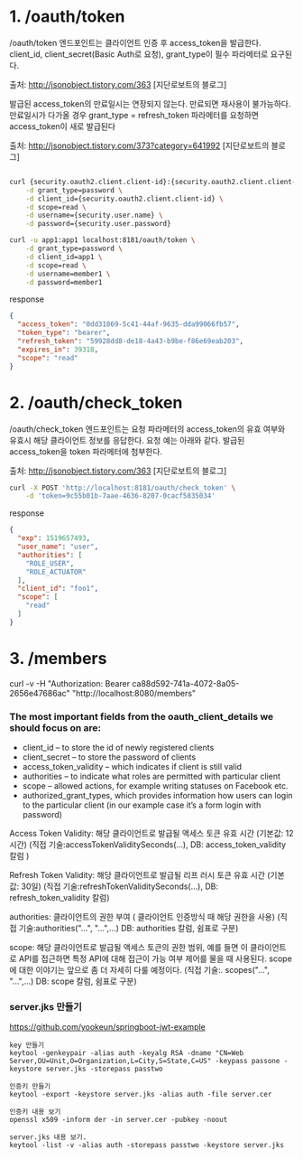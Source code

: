 # 1. /oauth/token

/oauth/token 엔드포인트는 클라이언트 인증 후 access_token을 발급한다. client_id, client_secret(Basic Auth로 요청), grant_type이 필수 파라메터로 요구된다.

출처: http://jsonobject.tistory.com/363 [지단로보트의 블로그]

발급된 access_token의 만료일시는 연장되지 않는다. 만료되면 재사용이 불가능하다. 만료일시가 다가올 경우 grant_type = refresh_token 파라메터를 요청하면 access_token이 새로 발급된다

출처: http://jsonobject.tistory.com/373?category=641992 [지단로보트의 블로그]


```bash

curl {security.oauth2.client.client-id}:{security.oauth2.client.client-secret}@주소/oauth/token \
    -d grant_type=password \
    -d client_id={security.oauth2.client.client-id} \
    -d scope=read \
    -d username={security.user.name} \
    -d password={security.user.password}

```

```bash
curl -u app1:app1 localhost:8181/oauth/token \
    -d grant_type=password \
    -d client_id=app1 \
    -d scope=read \
    -d username=member1 \
    -d password=member1
```

response
```json
{
  "access_token": "0dd31869-5c41-44af-9635-dda99066fb57",
  "token_type": "bearer",
  "refresh_token": "59928dd8-de18-4a43-b9be-f86e69eab203",
  "expires_in": 39318,
  "scope": "read"
}
```



# 2. /oauth/check_token

/oauth/check_token 엔드포인트는 요청 파라메터의 access_token의 유효 여부와 유효시 해당 클라이언트 정보를 응답한다. 
요청 예는 아래와 같다. 발급된 access_token을 token 파라메터에 첨부한다.

출처: http://jsonobject.tistory.com/363 [지단로보트의 블로그]

```bash
curl -X POST 'http://localhost:8181/oauth/check_token' \
    -d 'token=9c55b01b-7aae-4636-8207-0cacf5835034'
```

response

```json
{
  "exp": 1519657493,
  "user_name": "user",
  "authorities": [
    "ROLE_USER",
    "ROLE_ACTUATOR"
  ],
  "client_id": "foo1",
  "scope": [
    "read"
  ]
}
```


# 3. /members

curl -v -H "Authorization: Bearer ca88d592-741a-4072-8a05-2656e47686ac" "http://localhost:8080/members"




### The most important fields from the oauth_client_details we should focus on are:

- client_id – to store the id of newly registered clients
- client_secret – to store the password of clients
- access_token_validity – which indicates if client is still valid
- authorities – to indicate what roles are permitted with particular client
- scope – allowed actions, for example writing statuses on Facebook etc.
- authorized_grant_types, which provides information how users can login to the particular client (in our example case it’s a form login with password)



Access Token Validity: 해당 클라이언트로 발급될 액세스 토큰 유효 시간 (기본값: 12시간)
(직접 기술:accessTokenValiditySeconds(...), DB: access_token_validity 칼럼 )

Refresh Token Validity: 해당 클라이언트로 발급될 리프 러시 토큰 유효 시간 (기본값: 30일)
(직접 기술:refreshTokenValiditySeconds(...), DB: refresh_token_validity 칼럼)

authorities: 클라이언트의 권한 부여 ( 클라이언트 인증방식 때 해당 권한을 사용)
(직접 기술:authorities("...", "...",...) DB: authorities 칼럼, 쉼표로 구분)

scope: 해당 클라이언트로 발급될 액세스 토큰의 권한 범위, 예를 들면 이 클라이언트로 API를 접근하면 특정 API에 대해 접근이 가능 여부 제어를 물을 때 사용된다. scope에 대한 이야기는 앞으로 좀 더 자세히 다룰 예정이다.
(직접 기술:. scopes("...", "...",...) DB: scope 칼럼, 쉼표로 구분)



### server.jks 만들기 

https://github.com/yookeun/springboot-jwt-example

```
key 만들기
keytool -genkeypair -alias auth -keyalg RSA -dname "CN=Web Server,OU=Unit,O=Organization,L=City,S=State,C=US" -keypass passone -keystore server.jks -storepass passtwo

인증키 만들기
keytool -export -keystore server.jks -alias auth -file server.cer

인증키 내용 보기
openssl x509 -inform der -in server.cer -pubkey -noout

server.jks 내용 보기.
keytool -list -v -alias auth -storepass passtwo -keystore server.jks
```